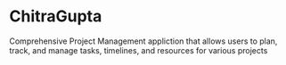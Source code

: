 # ChitraGupta
Comprehensive Project Management appliction that allows users to plan, track, and manage tasks, timelines, and resources for various projects
